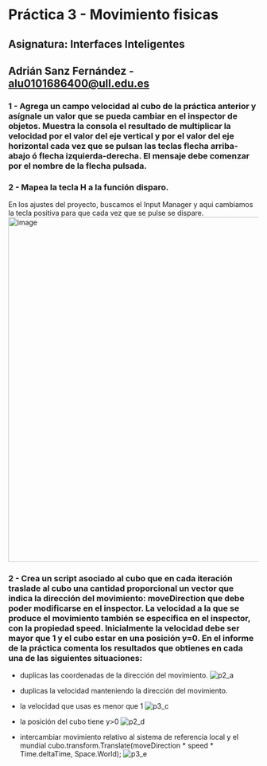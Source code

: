 # Práctica 3 - Movimiento fisicas
## Asignatura: Interfaces Inteligentes
## Adrián Sanz Fernández - alu0101686400@ull.edu.es


### 1 - Agrega un campo velocidad al cubo de la práctica anterior y asígnale un valor que se pueda cambiar en el inspector de objetos. Muestra la consola el resultado de multiplicar la velocidad por el valor del eje vertical y por el valor del eje horizontal cada vez que se pulsan las teclas flecha arriba-abajo ó flecha izquierda-derecha. El mensaje debe comenzar por el nombre de la flecha pulsada.

### 2 - Mapea la tecla H a la función disparo. 
En los ajustes del proyecto, buscamos el Input Manager y aqui cambiamos la tecla positiva para que cada vez que se pulse se dispare.
<img width="693" alt="image" src="https://github.com/adriansanzzzz/II_Actividad3/assets/74414073/5c054152-4fcc-4d4a-8fc9-56a6a7415350">

### 2 - Crea un script asociado al cubo que en cada iteración traslade al cubo una cantidad proporcional un vector que indica la dirección del movimiento: moveDirection que debe poder modificarse en el inspector.  La velocidad a la que se produce el movimiento también se especifica en el inspector, con la propiedad speed. Inicialmente la velocidad debe ser mayor que 1 y el cubo estar en una posición y=0. En el informe de la práctica comenta los resultados que obtienes en cada una de las siguientes situaciones:
- duplicas las coordenadas de la dirección del movimiento.
   ![p2_a](https://github.com/adriansanzzzz/II_Actividad3/assets/74414073/521254eb-da4a-4d28-9130-93f9ad946ad1)

- duplicas la velocidad manteniendo la dirección del movimiento.

  
- la velocidad que usas es menor que 1
  ![p3_c](https://github.com/adriansanzzzz/II_Actividad3/assets/74414073/17ba45f4-7abf-48f2-8a95-495605c12071)


- la posición del cubo tiene y>0
  ![p2_d](https://github.com/adriansanzzzz/II_Actividad3/assets/74414073/c218a8e0-8daf-4cdb-8ee9-a8585e8d02fa)

- intercambiar movimiento relativo al sistema de referencia local y el mundial
          cubo.transform.Translate(moveDirection * speed * Time.deltaTime, Space.World);
  ![p3_e](https://github.com/adriansanzzzz/II_Actividad3/assets/74414073/35721a48-65aa-4195-aaeb-8298032bf037)


